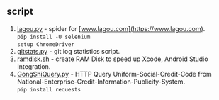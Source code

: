 ## script
1. [lagou.py](/lagou.py) - spider for [www.lagou.com](https://www.lagou.com).  
`pip install -U selenium`  
`setup ChromeDriver`  
2. [gitstats.py](/gitstats.py) - git log statistics script.  
3. [ramdisk.sh](/ramdisk.sh) - create RAM Disk to speed up Xcode, Android Studio Integration.  
4. [GongShiQuery.py](/GongShiQuery.py) - HTTP Query Uniform-Social-Credit-Code from National-Enterprise-Credit-Information-Publicity-System.  
`pip install requests`  
